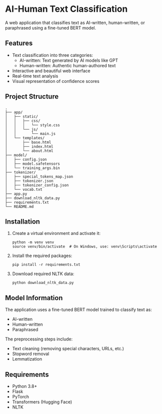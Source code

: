 # AI-Human Text Classification

A web application that classifies text as AI-written, human-written, or paraphrased using a fine-tuned BERT model.

## Features

- Text classification into three categories:
  - AI-written: Text generated by AI models like GPT
  - Human-written: Authentic human-authored text
- Interactive and beautiful web interface
- Real-time text analysis
- Visual representation of confidence scores

## Project Structure

```
.
├── app/
│   ├── static/
│   │   ├── css/
│   │   │   └── style.css
│   │   └── js/
│   │       └── main.js
│   └── templates/
│       ├── base.html
│       ├── index.html
│       └── about.html
├── model/
│   ├── config.json
│   ├── model.safetensors
│   └── training_args.bin
├── tokenizer/
│   ├── special_tokens_map.json
│   ├── tokenizer.json
│   ├── tokenizer_config.json
│   └── vocab.txt
├── app.py
├── download_nltk_data.py
├── requirements.txt
└── README.md
```

## Installation


1. Create a virtual environment and activate it:
   ```
   python -m venv venv
   source venv/bin/activate  # On Windows, use: venv\Scripts\activate
   ```



2. Install the required packages:
   ```
   pip install -r requirements.txt
   ```

3. Download required NLTK data:
   ```
   python download_nltk_data.py
   ```

## Model Information

The application uses a fine-tuned BERT model trained to classify text as:
- AI-written
- Human-written
- Paraphrased

The preprocessing steps include:
- Text cleaning (removing special characters, URLs, etc.)
- Stopword removal
- Lemmatization

## Requirements

- Python 3.8+
- Flask
- PyTorch
- Transformers (Hugging Face)
- NLTK
